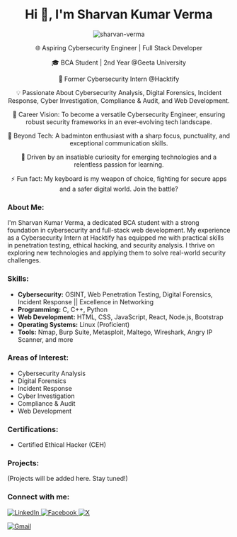<h1 align="center">Hi 👋, I'm Sharvan Kumar Verma</h1>

<p align="center">
  <img src="https://komarev.com/ghpvc/?username=sharvan-verma&label=Profile%20views&color=0e75b6&style=flat" alt="sharvan-verma" />
</p>

<p align="center">
  🌐 Aspiring Cybersecurity Engineer | Full Stack Developer
</p>

<p align="center">
  🎓 BCA Student | 2nd Year @Geeta University
</p>

<p align="center">
  💼 Former Cybersecurity Intern @Hacktify
</p>

<p align="center">
  💡 Passionate About Cybersecurity Analysis, Digital Forensics, Incident Response, Cyber Investigation, Compliance & Audit, and Web Development.
</p>

<p align="center">
  🎯 Career Vision: To become a versatile Cybersecurity Engineer, ensuring robust security frameworks in an ever-evolving tech landscape.
</p>

<p align="center">
  🏸 Beyond Tech: A badminton enthusiast with a sharp focus, punctuality, and exceptional communication skills.
</p>

<p align="center">
  🚀 Driven by an insatiable curiosity for emerging technologies and a relentless passion for learning.
</p>

<p align="center">
  ⚡ Fun fact: My keyboard is my weapon of choice, fighting for secure apps and a safer digital world. Join the battle?
</p>

<h3 align="left">About Me:</h3>

<p align="left">
  I'm Sharvan Kumar Verma, a dedicated BCA student with a strong foundation in cybersecurity and full-stack web development. My experience as a Cybersecurity Intern at Hacktify has equipped me with practical skills in penetration testing, ethical hacking, and security analysis. I thrive on exploring new technologies and applying them to solve real-world security challenges.
</p>

<h3 align="left">Skills:</h3>

<ul>
  <li><strong>Cybersecurity:</strong> OSINT, Web Penetration Testing, Digital Forensics, Incident Response || Excellence in Networking</li>
  <li><strong>Programming:</strong> C, C++, Python</li>
  <li><strong>Web Development:</strong> HTML, CSS, JavaScript, React, Node.js, Bootstrap</li>
  <li><strong>Operating Systems:</strong> Linux (Proficient)</li>
  <li><strong>Tools:</strong> Nmap, Burp Suite, Metasploit, Maltego, Wireshark, Angry IP Scanner, and more</li> 
</ul>

<h3 align="left">Areas of Interest:</h3>

<ul>
  <li>Cybersecurity Analysis</li>
  <li>Digital Forensics</li>
  <li>Incident Response</li>
  <li>Cyber Investigation</li>
  <li>Compliance & Audit</li>
  <li>Web Development</li>
</ul>

<h3 align="left">Certifications:</h3>

<ul>
  <li>Certified Ethical Hacker (CEH)</li> 
</ul>

<h3 align="left">Projects:</h3>

<p align="left">
  (Projects will be added here. Stay tuned!)
</p>

<h3 align="left">Connect with me:</h3>

<p align="left">
  <a href="https://www.linkedin.com/in/sharvanverma" target="_blank">
    <img src="https://img.shields.io/badge/-LinkedIn-0072b1?&style=for-the-badge&logo=linkedin&logoColor=white" alt="LinkedIn">
  </a> 

  <a href="https://facebook.com/your_facebook_username" target="_blank">
    <img src="https://img.shields.io/badge/-Facebook-1877F2?&style=for-the-badge&logo=facebook&logoColor=white" alt="Facebook">
  </a>

  <a href="https://twitter.com/your_twitter_username" target="_blank">
    <img src="https://img.shields.io/badge/-X-1DA1F2?&style=for-the-badge&logo=X&logoColor=white" alt="X">
  </a>
</p>

<p align="left">
  <a href="mailto:sharvanverma417@gmail.com">
    <img src="https://img.shields.io/badge/-sharvanverma417@gmail.com-D14836?&style=for-the-badge&logo=Gmail&logoColor=white" alt="Gmail">
  </a>
</p>
